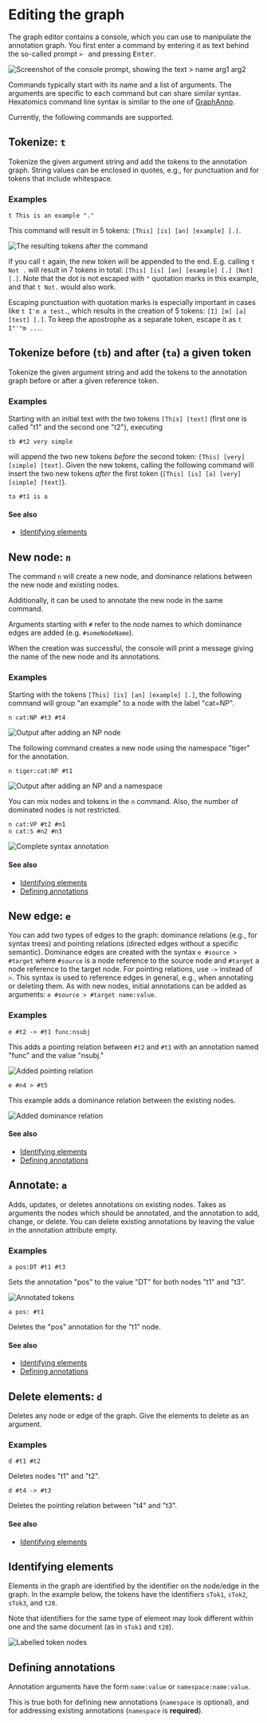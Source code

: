 # Editing the graph

The graph editor contains a console, which you can use to manipulate the annotation graph.
You first enter a command by entering it as text behind the so-called prompt `> ` and pressing <kbd>Enter</kbd>.

![Screenshot of the console prompt, showing the text > name arg1 arg2](prompt.png)

Commands typically start with its name and a list of arguments. The arguments are specific to each command but can share similar syntax.
Hexatomics command line syntax is similar to the one of [GraphAnno](https://github.com/LBierkandt/graph-anno/blob/master/doc/GraphAnno-Documentation_en.pdf).

Currently, the following commands are supported.


## Tokenize: `t`

Tokenize the given argument string and add the tokens to the annotation graph.
String values can be enclosed in quotes, e.g., for punctuation and for tokens that include whitespace.

### Examples

```text
t This is an example "."
```

This command will result in 5 tokens: `[This] [is] [an] [example] [.]`.

![The resulting tokens after the command](tokenize-example.png)

If you call `t` again, the new token will be appended to the end.
E.g. calling `t Not .` will result in 7 tokens in total: `[This] [is] [an] [example] [.] [Not] [.]`.
Note that the dot is not escaped with `"` quotation marks in this example, and that `t Not.` would also work.

Escaping punctuation with quotation marks is especially important in cases like `t I'm a test.`, which results in the
creation of 5 tokens: `[I] [m] [a] [test] [.]`. To keep the apostrophe as a separate token, escape it as `t I"'"m ...`.



## Tokenize before (`tb`) and after (`ta`) a given token

Tokenize the given argument string and add the tokens to the annotation graph before or after a given reference token.

### Examples

Starting with an initial text with the two tokens `[This] [text]` (first one is called "t1" and the second one "t2"),
executing

```text
tb #t2 very simple
```

will append the two new tokens *before* the second token: `[This] [very] [simple] [text]`.
Given the new tokens, calling the following command will insert the two new tokens *after* the first token (`[This] [is] [a] [very] [simple] [text]`).

```text
ta #t1 is a
```

#### See also

- [Identifying elements](#identifying-elements)

## New node: `n`

The command `n` will create a new node, and dominance relations between the new node and existing nodes.

Additionally, it can be used to annotate the new node in the same command.

Arguments starting with `#` refer to the node names to which dominance edges are added (e.g. `#someNodeName`).

When the creation was successful, the console will print a message giving the name of the new node and its annotations.

### Examples

Starting with the tokens `[This] [is] [an] [example] [.]`, the following command will group "an example" to a node
with the label "cat=NP".

```text
n cat:NP #t3 #t4
```

![Output after adding an NP node](newnode-example-1.png)

The following command creates a new node using the namespace "tiger" for the annotation.

```text
n tiger:cat:NP #t1
```

![Output after adding an NP and a namespace](newnode-example-2.png)

You can mix nodes and tokens in the `n` command.
Also, the number of dominated nodes is not restricted.

```text
n cat:VP #t2 #n1
n cat:S #n2 #n3
```
![Complete syntax annotation](newnode-example-3.png)

#### See also

- [Identifying elements](#identifying-elements)
- [Defining annotations](#defining-annotations)

## New edge: `e`

You can add two types of edges to the graph: dominance relations (e.g., for syntax trees) and pointing relations (directed edges without a specific semantic).
Dominance edges are created with the syntax `e #source > #target` where `#source` is a node reference to the source node and `#target` a node reference to the target node.
For pointing relations, use `->` instead of `>`.
This syntax is used to reference edges in general, e.g., when annotating or deleting them.
As with new nodes, initial annotations can be added as arguments: `e #source > #target name:value`.

### Examples

```text
e #t2 -> #t1 func:nsubj
```

This adds a pointing relation between `#t2` and `#t1` with an annotation named "func" and the value "nsubj."

![Added pointing relation](addedge-pointing.png)

```text
e #n4 > #t5
```
This example adds a dominance relation between the existing nodes.

![Added dominance relation](addedge-dominance.png)

#### See also

- [Identifying elements](#identifying-elements)
- [Defining annotations](#defining-annotations)


## Annotate: `a`

Adds, updates, or deletes annotations on existing nodes.
Takes as arguments the nodes which should be annotated, and the annotation to add, change, or delete.
You can delete existing annotations by leaving the value in the annotation attribute empty.

### Examples

```text
a pos:DT #t1 #t3
```

Sets the annotation "pos" to the value "DT" for both nodes "t1" and "t3".

![Annotated tokens](set-annotation-dt.png)

```text
a pos: #t1
```

Deletes the "pos" annotation for the "t1" node.

#### See also

- [Identifying elements](#identifying-elements)
- [Defining annotations](#defining-annotations)

## Delete elements: `d`

Deletes any node or edge of the graph.
Give the elements to delete as an argument.

### Examples

```text
d #t1 #t2
```

Deletes nodes "t1" and "t2".

```text
d #t4 -> #t3
```

Deletes the pointing relation between "t4" and "t3".

#### See also

- [Identifying elements](#identifying-elements)


## Identifying elements

Elements in the graph are identified by the identifier on the node/edge in the graph. In the example below, the tokens have
the identifiers `sTok1`, `sTok2`, `sTok3`, and `t28`. 

Note that identifiers for the same type of element may look different within one and the same document (as in `sTok1` and `t28`).

![Labelled token nodes](node-labels.png)

## Defining annotations

Annotation arguments have the form `name:value` or `namespace:name:value`.

This is true both for defining new annotations (`namespace` is optional), and for addressing existing annotations (`namespace` is **required**).